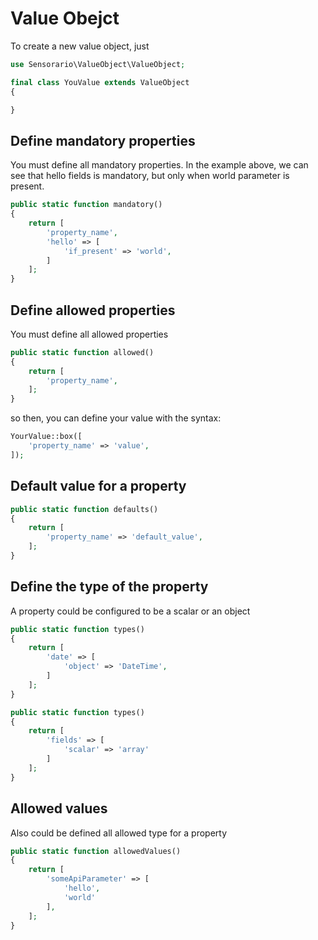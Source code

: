# Value Obejct

To create a new value object, just

```php
use Sensorario\ValueObject\ValueObject;

final class YouValue extends ValueObject
{

}
```

## Define mandatory properties

You must define all mandatory properties. In the example above, we can see that hello fields is mandatory, but only when world parameter is present.

```php
public static function mandatory()
{
    return [
        'property_name',
        'hello' => [
            'if_present' => 'world',
        ]
    ];
}
```

## Define allowed properties

You must define all allowed properties

```php
public static function allowed()
{
    return [
        'property_name',
    ];
}
```

so then, you can define your value with the syntax:

```php
YourValue::box([
    'property_name' => 'value',
]);
```

## Default value for a property

```php
public static function defaults()
{
    return [
        'property_name' => 'default_value',
    ];
}
```

## Define the type of the property

A property could be configured to be a scalar or an object

```php
public static function types()
{
    return [
        'date' => [
            'object' => 'DateTime',
        ]
    ];
}
```

```php
public static function types()
{
    return [
        'fields' => [
            'scalar' => 'array'
        ]
    ];
}
```

## Allowed values

Also could be defined all allowed type for a property

```php
public static function allowedValues()
{
    return [
        'someApiParameter' => [
            'hello',
            'world'
        ],
    ];
}
```
